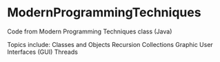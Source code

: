 # ModernProgrammingTechniques
Code from Modern Programming Techniques class (Java)

Topics include: 
  Classes and Objects
  Recursion
  Collections
  Graphic User Interfaces (GUI)
  Threads
